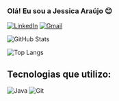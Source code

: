 ### Olá! Eu sou a Jessica Araújo 😊

[![LinkedIn](https://img.shields.io/badge/LinkedIn-0077B5?style=for-the-badge&logo=linkedin&logoColor=white)]([www.linkedin.com/in/jessica-araújo](https://www.linkedin.com/in/jessica-ara%C3%BAjo/))
[![Gmail](https://img.shields.io/badge/Gmail-333333?style=for-the-badge&logo=gmail&logoColor=red)](mailto:jessicaasantos2408@gmail.com)

![GitHub Stats](https://github-readme-stats.vercel.app/api?username=jessiKAWNW&theme=transparent&bg_color=000&border_color=30A3DC&show_icons=true&icon_color=30A3DC&title_color=E94D5F&text_color=FFF)

![Top Langs](https://github-readme-stats-git-masterrstaa-rickstaa.vercel.app/api/top-langs/?username=jessiKAWNW&bg_color=000&border_color=30A3DC&title_color=E94D5F&text_color=FFF)

## Tecnologias que utilizo:

![Java](https://img.shields.io/badge/java-%23ED8B00.svg?style=for-the-badge&logo=openjdk&logoColor=white)
![Git](https://img.shields.io/badge/GIT-E44C30?style=for-the-badge&logo=git&logoColor=white)
